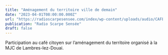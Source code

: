```yaml
---
title: "Aménagement du territoire ville de demain"
date: "2023-04-01T08:00:00.000Z"
url: "https://radioscarpesensee.com/index/wp-content/uploads/audio/CAFE-CITOYEN-230415-Amenagement-du-territoire-ville-de-demain-partie-1.mp3"
publication: "Radio Scarpe Sensée"
draft: false
---
```


Participation au café citoyen sur l’aménagement du territoire organisé à la MJC de Lambres-lez-Douai.
